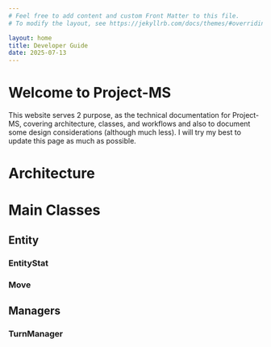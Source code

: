 ```yaml
---
# Feel free to add content and custom Front Matter to this file.
# To modify the layout, see https://jekyllrb.com/docs/themes/#overriding-theme-defaults

layout: home
title: Developer Guide
date: 2025-07-13
---
```

# Welcome to Project-MS
This website serves 2 purpose, as the technical documentation for Project-MS, covering architecture, classes, and workflows and also to document some design considerations (although much less). I will try my best to update this page as much as possible.

# Architecture

# Main Classes

## Entity

### EntityStat

### Move

## Managers

### TurnManager